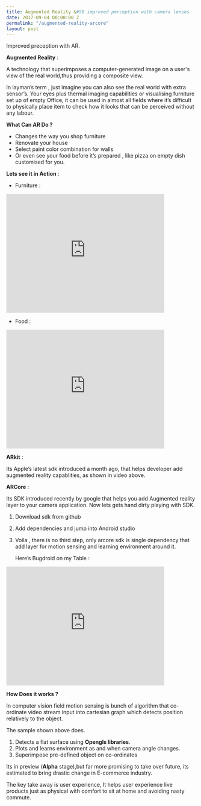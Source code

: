```yaml
---
title: Augmented Reality &#58 improved perception with camera lenses
date: 2017-09-04 00:00:00 Z
permalink: "/augmented-reality-arcore"
layout: post
---
```


Improved preception with AR.


**Augmented Reality** : 

A technology that superimposes a computer-generated image on a user's view of the real world,thus providing a composite view.

In layman’s term , just imagine you can also see the real world with extra sensor’s. Your eyes plus thermal imaging capabilities or visualising furniture set up of empty Office, it can be used in almost all fields where it’s difficult to physically place item to check how it looks that can be perceived  without any labour.

**What  Can AR Do ?** 

* Changes the way you shop furniture 
* Renovate your house 
* Select paint color combination for walls
* Or even see your food before it’s prepared , like pizza on empty dish customised for you.

**Lets see it in Action** : 

* Furniture  : 

<iframe width="420" height="315" src="http://www.youtube.com/embed/80trFLZXy5Q" frameborder="0" allowfullscreen></iframe>


* Food :


<iframe width="420" height="315" src="http://www.youtube.com/embed/qnytO7_0q_M" frameborder="0" allowfullscreen></iframe>
 
	
**ARkit** : 

Its Apple’s latest sdk introduced a month ago, that helps developer add augmented reality capablities, as shown in video above.

**ARCore** : 

Its SDK introduced recently by google that helps you  add Augmented reality layer to your camera application. Now lets gets hand dirty playing with SDK.

1. Download sdk from github 
2. Add dependencies and jump into Android studio 
3. Voila , there is no third step, only arcore sdk is single dependency that add layer for motion sensing and learning environment around it. 

	Here’s Bugdroid  on my Table :
	

<iframe width="420" height="315" src="http://www.youtube.com/embed/tOpcDRFJKYA" frameborder="0" allowfullscreen></iframe>

**How Does it works ?**

In computer vision field motion sensing  is bunch of algorithm that co-ordinate video stream input into cartesian graph which detects position relatively to the object.

The sample shown above does. 

1. Detects a flat surface using **Opengls libraries**.
2. Plots and learns environment as and when camera angle changes.
3. Superimpose pre-defined object on co-ordinates


Its in preview (**Alpha** stage),but far more promising to take over future, its estimated to bring drastic change in E-commerce industry.

The key take away is user experience, It helps user experience live products just as physical with comfort to sit at home and avoiding nasty commute.    




